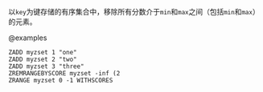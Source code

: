 以`key`为键存储的有序集合中，移除所有分数介于`min`和`max`之间（包括`min`和`max`）的元素。

@examples

```cli
ZADD myzset 1 "one"
ZADD myzset 2 "two"
ZADD myzset 3 "three"
ZREMRANGEBYSCORE myzset -inf (2
ZRANGE myzset 0 -1 WITHSCORES
```
